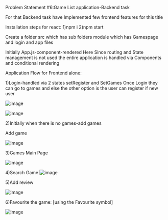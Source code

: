 Problem Statement #6:Game List application-Backend task

For that Backend task have Implemented few frontend features for this title

Installation steps for react:
1)npm i
2)npm start

Create a folder src which has sub folders module which has Gamespage and login and app files

Initially App.js-component-rendered
Here Since routing and State management is not used the entire application is handled via Components and conditional rendering 

Application Flow for Frontend alone:

1)Login-handled via 2 states setRegister and SetGames
Once Login they can go to games and else the other option is the user can register if new user


![image](https://github.com/kanissha/game-application-FE/assets/79655057/0c16d988-90e5-4271-9731-e019181d4af3)


![image](https://github.com/kanissha/game-application-FE/assets/79655057/7755c4bb-4bec-400c-b604-5dd72c27f026)

2)Initially when there is no games-add games

Add game

![image](https://github.com/kanissha/game-application-FE/assets/79655057/c357d4cf-0f8f-4be1-93f4-445389025b14)

3)Games Main Page

![image](https://github.com/kanissha/game-application-FE/assets/79655057/fb7b0e4e-1a39-443f-ac33-9269a799d595)

4)Search Game
![image](https://github.com/kanissha/game-application-FE/assets/79655057/9702cb23-5224-4c8d-8a35-26519f5d2418)


5)Add review

![image](https://github.com/kanissha/game-application-FE/assets/79655057/bf4cca0b-e0a6-426e-be24-b724e94581b6)

6)Favourite the game: [using the Favourite symbol]

![image](https://github.com/kanissha/game-application-FE/assets/79655057/17297103-d40e-4444-9953-e7860e5b9db5)


